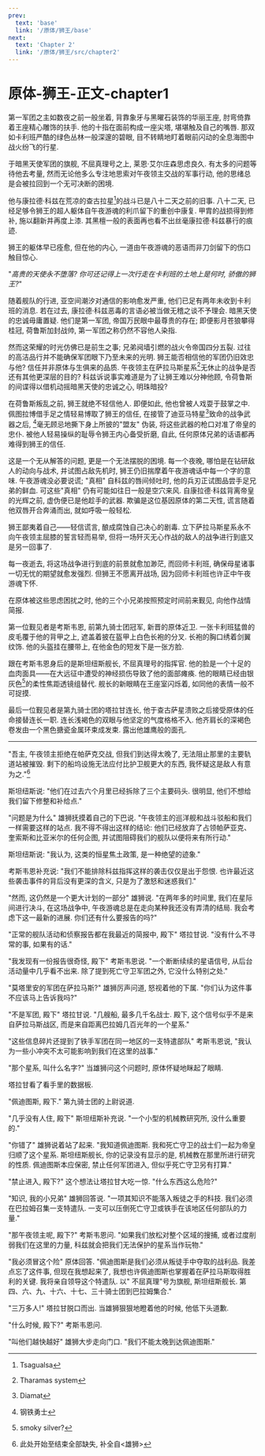 ```yaml
---
prev:
  text: 'base'
  link: '/原体/狮王/base'
next:
  text: 'Chapter 2'
  link: '/原体/狮王/src/chapter2'
---
```


# 原体-狮王-正文-chapter1

第一军团之主如数夜之前一般坐着, 背靠象牙与黑曜石装饰的华丽王座, 肘弯倚靠着王座精心雕饰的扶手. 他的十指在面前构成一座尖塔, 堪堪触及自己的嘴唇. 那双如卡利班严酷的绿色丛林一般深邃的碧眼, 目不转睛地盯着眼前闪动的全息海图中战火纷飞的行星.

于暗黑天使军团的旗舰, 不屈真理号之上, 莱恩·艾尔庄森思虑良久. 有太多的问题等待他去考量, 然而无论他多么专注地思索对午夜领主交战的军事行动, 他的思绪总是会被拉回到一个无可决断的困境.

他与康拉德·科兹在荒凉的查古拉星[^1]的战斗已是八十二天之前的旧事. 八十二天, 已经足够令狮王的超人躯体自午夜游魂的利爪留下的重创中康复. 甲胄的战损得到修补, 施以翻新并再度上漆. 其黑檀一般的表面再也看不出丝毫康拉德·科兹暴行的痕迹.

狮王的躯体早已痊愈, 但在他的内心, 一道由午夜游魂的恶语而非刀剑留下的伤口触目惊心.

"*高贵的天使永不堕落? 你可还记得上一次行走在卡利班的土地上是何时, 骄傲的狮王?*"

随着舰队的行进, 亚空间潮汐对通信的影响愈发严重, 他们已足有两年未收到卡利班的消息. 若在过去, 康拉德·科兹恶毒的言语必被当做无稽之谈不予理会. 暗黑天使的忠诚毋庸置疑. 他们是第一军团, 帝国万民眼中最尊贵的存在; 即便影月苍狼攀得桂冠, 荷鲁斯加封战帅, 第一军团之称仍然不容他人染指.

然而这荣耀的时光仿佛已是前生之事; 兄弟阋墙引燃的战火令帝国四分五裂. 过往的高洁品行并不能确保军团眼下乃至未来的光明. 狮王能否相信他的军团仍旧效忠与他? 信任并非原体与生俱来的品质. 午夜领主在萨拉马斯星系[^2]无休止的战争是否还有其他更深层的目的? 科兹诉说事实难道是为了让狮王难以分神他顾, 令荷鲁斯的间谍得以借机动摇暗黑天使的忠诚之心, 明珠暗投?

在荷鲁斯叛乱之前, 狮王就绝不轻信他人. 即便如此, 他也曾被人戏耍于鼓掌之中. 佩图拉博借手足之情轻易博取了狮王的信任, 在接管了迪亚马特星[^3]致命的战争武器之后, [^4]毫无顾忌地撕下身上所披的"盟友" 伪装, 将这些武器的枪口对准了帝皇的忠仆. 被他人轻易操纵的耻辱令狮王内心备受折磨, 自此, 任何原体兄弟的话语都再难得到狮王的信任.

这是一个无从解答的问题, 更是一个无法摆脱的困境. 每一个夜晚, 哪怕是在钻研敌人的动向与战术, 并试图占敌先机时, 狮王仍旧揣摩着午夜游魂话中每一个字的意味. 午夜游魂没必要说谎; "真相" 自科兹的唇间倾吐时, 他的兵刃正试图品尝手足兄弟的鲜血. 可这些"真相" 仍有可能如往日一般是空穴来风. 自康拉德·科兹背离帝皇的光辉之前, 虚伪便已是他趁手的武器. 欺骗是这位基因原体的第二天性, 谎言随着他双唇开合奔涌而出, 就如呼吸一般轻松.

狮王鄙夷着自己——轻信谎言, 酿成腐蚀自己决心的剧毒. 立下萨拉马斯星系永不向午夜领主屈膝的誓言轻而易举, 但将一场歼灭无心作战的敌人的战争进行到底又是另一回事了.

每一夜逝去, 将这场战争进行到底的前景就愈加渺茫, 而回师卡利班, 确保母星诸事一切无忧的期望就愈发强烈. 但狮王不愿离开战场, 因为回师卡利班也许正中午夜游魂下怀.

在原体被这些思虑困扰之时, 他的三个小兄弟按照预定时间前来觐见, 向他作战情简报.

第一位觐见者是考斯韦恩, 前第九骑士团冠军, 新晋的原体近卫. 一张卡利班猛兽的皮毛覆于他的背甲之上, 遮盖着披在盔甲上白色长袍的分叉. 长袍的胸口绣着剑翼纹饰. 他的头盔挂在腰带上, 在他金色的短发下是一张方脸.

跟在考斯韦恩身后的是斯坦纽斯舰长, 不屈真理号的指挥官. 他的脸是一个十足的血肉面具——在大远征中遭受的神经损伤导致了他的面部瘫痪. 他的眼睛已经由银灰色[^5]的柔性焦距透镜组替代. 舰长的新眼睛在王座室闪烁着, 如同他的表情一般不可捉摸.

最后一位觐见者是第九骑士团的塔拉甘连长, 他于查古萨星溃败之后接受原体的任命接替连长一职. 连长浅褐色的双眼与他坚定的气度格格不入. 他齐肩长的深褐色卷发由一个黑色搪瓷金属环束成发束. 露出他雄鹰般的面孔.

--------

"吾主, 午夜领主拒绝在帕萨克交战, 但我们到达得太晚了, 无法阻止那里的主要轨道站被摧毁. 剩下的船坞设施无法应付比护卫舰更大的东西, 我怀疑这是敌人有意为之."[^缺失]

斯坦纽斯说: "他们在过去六个月里已经拆除了三个主要码头. 很明显, 他们不想给我们留下修整和补给点."

"问题是为什么" 雄狮抚摸着自己的下巴说. "午夜领主的巡洋舰和战斗驳船和我们一样需要这样的站点. 我不得不得出这样的结论: 他们已经放弃了占领帕萨亚克、奎索斯和比亚米尔的任何企图, 并试图阻碍我们的舰队以便将来有所行动."

斯坦纽斯说: "我认为, 这类的恒星焦土政策, 是一种绝望的迹象."

考斯韦恩补充说: "我们不能排除科兹指挥这样的袭击仅仅是出于怨恨. 也许最近这些袭击事件的背后没有更深的含义, 只是为了激怒和迷惑我们."

"然而, 这仍然是一个更大计划的一部分" 雄狮说. "在两年多的时间里, 我们在星际间进行决斗, 在这场战争中, 午夜游魂总是在走向某种我还没有弄清的结局. 我会考虑下这一最新的进展. 你们还有什么要报告的吗?"

"正常的舰队活动和侦察报告都在我最近的简报中, 殿下" 塔拉甘说. "没有什么不寻常的事, 如果有的话."

"我发现有一份报告很奇怪, 殿下" 考斯韦恩说. "一个断断续续的星语信号, 从后台活动量中几乎看不出来. 除了提到死亡守卫军团之外, 它没什么特别之处."

"莫塔里安的军团在萨拉马斯?" 雄狮厉声问道, 怒视着他的下属. "你们认为这件事不应该马上告诉我吗?"

"不是军团, 殿下" 塔拉甘说. "几艘船, 最多几千名战士. 殿下, 这个信号似乎不是来自萨拉马斯战区, 而是来自距离巴拉姆几百光年的一个星系."

"这些信息碎片还提到了铁手军团在同一地区的一支特遣部队" 考斯韦恩说, "我认为一些小冲突不太可能影响到我们在这里的战事."

"那个星系, 叫什么名字?" 当雄狮问这个问题时, 原体怀疑地眯起了眼睛.

塔拉甘看了看手里的数据板.

"佩迪图斯, 殿下." 第九骑士团的上尉说道.

"几乎没有人住, 殿下" 斯坦纽斯补充说. "一个小型的机械教研究所, 没什么重要的."

"你错了" 雄狮说着站了起来. "我知道佩迪图斯. 我和死亡守卫的战士们一起为帝皇归顺了这个星系. 斯坦纽斯舰长, 你的记录没有显示的是, 机械教在那里所进行研究的性质. 佩迪图斯本应保密, 禁止任何军团进入, 但似乎死亡守卫另有打算."

"禁止进入, 殿下?" 这个想法让塔拉甘大吃一惊. "什么东西这么危险?"

"知识, 我的小兄弟" 雄狮回答说. "一项其知识不能落入叛徒之手的科技. 我们必须在巴拉姆召集一支特遣队. 一支可以压倒死亡守卫或铁手在该地区任何部队的力量."

"那午夜领主呢, 殿下?" 考斯韦恩问. "如果我们放松对整个区域的搜捕, 或者过度削弱我们在这里的力量, 科兹就会把我们无法保护的星系当作玩物."

"我必须冒这个险" 原体回答. "佩迪图斯是我们必须从叛徒手中夺取的战利品. 我差点忘了这件事, 但现在我想起来了, 我想也许佩迪图斯也掌握着在萨拉马斯取得胜利的关键. 我将亲自领导这个特遣队. 以" 不屈真理"号为旗舰, 斯坦纽斯舰长. 第四、六、九、十六、十七、三十骑士团到巴拉姆集合."

"三万多人!" 塔拉甘脱口而出. 当雄狮狠狠地瞪着他的时候, 他低下头道歉.

"什么时候, 殿下?" 考斯韦恩问.

"叫他们越快越好" 雄狮大步走向门口. "我们不能太晚到达佩迪图斯."

[^1]: Tsagualsa

[^2]: Tharamas system

[^3]: Diamat

[^4]: 钢铁勇士

[^5]: smoky silver?

[^缺失]: 此处开始至结束全部缺失, 补全自<雄狮>
